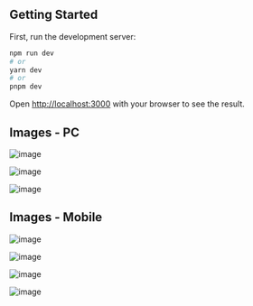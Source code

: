 ## Getting Started

First, run the development server:

```bash
npm run dev
# or
yarn dev
# or
pnpm dev
```

Open [http://localhost:3000](http://localhost:3000) with your browser to see the result.

## Images - PC

![image](https://github.com/yunustaha/student-app/assets/48367134/62f7fa14-2ff5-4297-a285-3f03730e2748)


![image](https://github.com/yunustaha/student-app/assets/48367134/252db474-57c6-4ec9-be53-c98ccf8bef7b)


![image](https://github.com/yunustaha/student-app/assets/48367134/907024f3-7aaa-43c2-ad1d-57b997718264)

## Images - Mobile

![image](https://github.com/yunustaha/student-app/assets/48367134/dbaed813-6227-47e4-860f-8228a386be68)

![image](https://github.com/yunustaha/student-app/assets/48367134/fd763918-0e6c-407c-9fe9-30fba61c8d4a)

![image](https://github.com/yunustaha/student-app/assets/48367134/1e710554-48a9-4a64-a576-833a779417ca)

![image](https://github.com/yunustaha/student-app/assets/48367134/c7ada373-5c5a-42e1-9d0d-f606e0c352aa)


